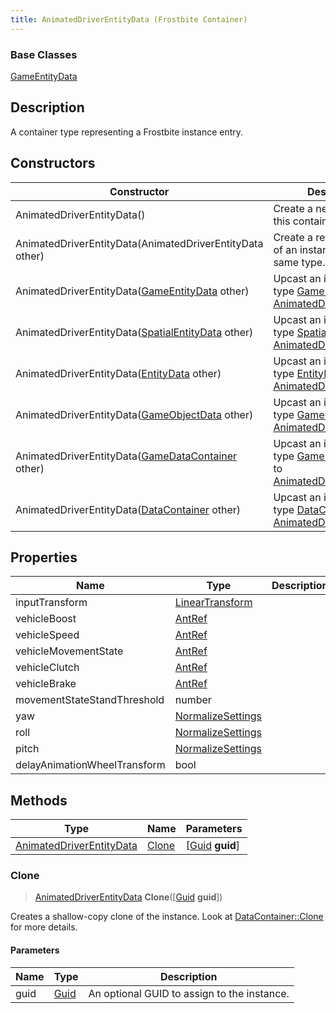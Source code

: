 ```yaml
---
title: AnimatedDriverEntityData (Frostbite Container)
---
```

### Base Classes

[GameEntityData](GameEntityData)

## Description

A container type representing a Frostbite instance entry.

## Constructors

| Constructor                                                                         | Description                                                                                                                             |
| ----------------------------------------------------------------------------------- | --------------------------------------------------------------------------------------------------------------------------------------- |
| AnimatedDriverEntityData()                                                          | Create a new instance of this container type.                                                                                           |
| AnimatedDriverEntityData(AnimatedDriverEntityData other)                            | Create a reference copy of an instance of the same type.                                                                                |
| AnimatedDriverEntityData([GameEntityData](GameEntityData) other)                    | Upcast an instance of type [GameEntityData](GameEntityData) to [AnimatedDriverEntityData](AnimatedDriverEntityData).                    |
| AnimatedDriverEntityData([SpatialEntityData](SpatialEntityData) other)              | Upcast an instance of type [SpatialEntityData](SpatialEntityData) to [AnimatedDriverEntityData](AnimatedDriverEntityData).              |
| AnimatedDriverEntityData([EntityData](EntityData) other)                            | Upcast an instance of type [EntityData](EntityData) to [AnimatedDriverEntityData](AnimatedDriverEntityData).                            |
| AnimatedDriverEntityData([GameObjectData](GameObjectData) other)                    | Upcast an instance of type [GameObjectData](GameObjectData) to [AnimatedDriverEntityData](AnimatedDriverEntityData).                    |
| AnimatedDriverEntityData([GameDataContainer](GameDataContainer) other)              | Upcast an instance of type [GameDataContainer](GameDataContainer) to [AnimatedDriverEntityData](AnimatedDriverEntityData).              |
| AnimatedDriverEntityData([DataContainer](/vext/ref/cls/shr/datacontainer) other) | Upcast an instance of type [DataContainer](/vext/ref/cls/shr/datacontainer) to [AnimatedDriverEntityData](AnimatedDriverEntityData). |

## Properties

| Name                         | Type                                                    | Description |
| ---------------------------- | ------------------------------------------------------- | ----------- |
| inputTransform               | [LinearTransform](/vext/ref/cls/shr/LinearTransform) |             |
| vehicleBoost                 | [AntRef](AntRef)                                        |             |
| vehicleSpeed                 | [AntRef](AntRef)                                        |             |
| vehicleMovementState         | [AntRef](AntRef)                                        |             |
| vehicleClutch                | [AntRef](AntRef)                                        |             |
| vehicleBrake                 | [AntRef](AntRef)                                        |             |
| movementStateStandThreshold  | number                                                  |             |
| yaw                          | [NormalizeSettings](NormalizeSettings)                  |             |
| roll                         | [NormalizeSettings](NormalizeSettings)                  |             |
| pitch                        | [NormalizeSettings](NormalizeSettings)                  |             |
| delayAnimationWheelTransform | bool                                                    |             |

## Methods

| Type                                                 | Name            | Parameters                                     |
| ---------------------------------------------------- | --------------- | ---------------------------------------------- |
| [AnimatedDriverEntityData](AnimatedDriverEntityData) | [Clone](#clone) | \[[Guid](/vext/ref/cls/shr/guid) **guid**\] |

### Clone

> [AnimatedDriverEntityData](AnimatedDriverEntityData) **Clone**(\[[Guid](/vext/ref/cls/shr/guid) **guid**\])

Creates a shallow-copy clone of the instance. Look at [DataContainer::Clone](/vext/ref/cls/shr/datacontainer#clone) for more details.

#### Parameters

| Name | Type         | Description                                 |
| ---- | ------------ | ------------------------------------------- |
| guid | [Guid](Guid) | An optional GUID to assign to the instance. |
